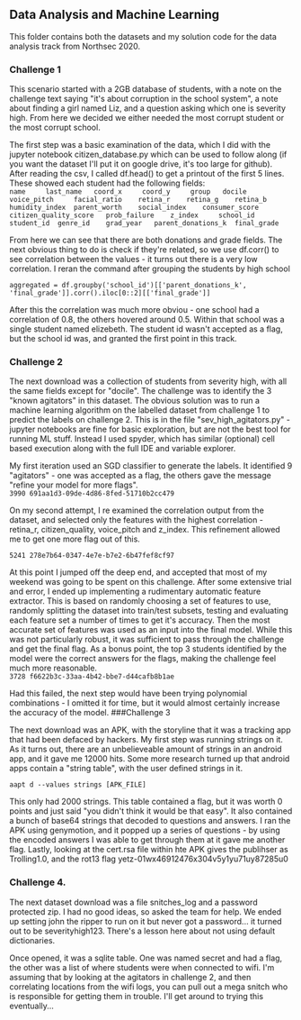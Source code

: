 ## Data Analysis and Machine Learning

This folder contains both the datasets and my solution code for the data analysis track from Northsec 2020.  

### Challenge 1

This scenario started with a 2GB database of students, with a note on the challenge text saying "it's about corruption in the school system", a note about finding a girl named Liz, and a question asking which one is severity high. From here we decided we either needed the most corrupt student or the most corrupt school.   

The first step was a basic examination of the data, which I did with the jupyter notebook citizen_database.py which can be used to follow along (if you want the dataset I'll put it on google drive, it's too large for github). After reading the csv, I called df.head() to get a printout of the first 5 lines. These showed each student had the following fields:  
```name 	last_name 	coord_x 	coord_y 	group 	docile 	voice_pitch 	facial_ratio 	retina_r 	retina_g 	retina_b 	humidity_index 	parent_worth 	social_index 	consumer_score 	citizen_quality_score 	prob_failure 	z_index 	school_id 	student_id 	genre_id 	grad_year 	parent_donations_k 	final_grade```  

From here we can see that there are both donations and grade fields. The next obvious thing to do is check if they're related, so we use df.corr() to see correlation between the values - it turns out there is a very low correlation. I reran the command after grouping the students by high school

```aggregated = df.groupby('school_id')[['parent_donations_k', 'final_grade']].corr().iloc[0::2][['final_grade']] ```  

After this the correlation was much more obviou - one school had a correlation of 0.8, the others hovered around 0.5. Within that school was a single student named elizebeth. The student id wasn't accepted as a flag, but the school id was, and granted the first point in this track.

### Challenge 2

The next download was a collection of students from severity high, with all the same fields except for "docile". The challenge was to identify the 3 "known agitators" in this dataset.  The obvious solution was to run a machine learning algorithm on the labelled dataset from challenge 1 to predict the labels on challenge 2. This is in the file  "sev_high_agitators.py" - jupyter notebooks are fine for basic exploration, but are not the best tool for running ML stuff. Instead I used spyder, which has similar (optional) cell based execution along with the full IDE and variable explorer.  

My first iteration used an SGD classifier to generate the labels. It identified 9 "agitators" - one was accepted as a flag, the others gave the message "refine your model for more flags".  
```3990	691aa1d3-09de-4d86-8fed-51710b2cc479```

On my second attempt, I re examined the correlation output from the dataset, and selected only the features with the highest correlation - retina_r, citizen_quality, voice_pitch and z_index. This refinement allowed me to get one more flag out of this.  

```5241	278e7b64-0347-4e7e-b7e2-6b47fef8cf97```

At this point I jumped off the deep end, and accepted that most of my weekend was going to be spent on this challenge. After some extensive trial and error, I ended up implementing a rudimentary automatic feature extractor. This is based on randomly choosing a set of features to use, randomly splitting the dataset into train/test subsets, testing and evaluating each feature set a number of times to get it's accuracy. Then the most accurate set of features was used as an input into the final model. While this was not particularly robust, it was sufficient to pass through the challenge and get the final flag. As a bonus point, the top 3 students identified by the model were the correct answers for the flags, making the challenge feel much more reasonable.  
```3728	f6622b3c-33aa-4b42-bbe7-d44cafb8b1ae```

Had this failed, the next step would have been trying polynomial combinations - I omitted it for time, but it would almost certainly increase the accuracy of the model.
###Challenge 3

The next download was an APK, with the storyline that it was a tracking app that had been defaced by hackers. My first step was running strings on it. As it turns out, there are an unbelieveable amount of strings in an android app, and it gave me 12000 hits. Some more research turned up that android apps contain a "string table", with the user defined strings in it. 

```aapt d --values strings [APK_FILE]``` 

This only had 2000 strings. This table contained a flag, but it was worth 0 points and just said "you didn't think it would be that easy". It also contained a bunch of base64 strings that decoded to questions and answers. I ran the APK using genymotion, and it popped up a series of questions - by using the encoded answers I was able to get through them at it gave me another flag.
Lastly, looking at the cert.rsa file within hte APK gives the publihser as Trolling1.0, and the rot13 flag yetz-01wx46912476x304v5y1yu71uy87285u0

### Challenge 4.

The next dataset download was a file snitches_log and a password protected zip. I had no good ideas, so asked the team for help. We ended up setting john the ripper to run on it but never got a password... it turned out to be severityhigh123. There's a lesson here about not using default dictionaries.

Once opened, it was a sqlite table. One was named secret and had a flag, the other was a list of where students were when connected to wifi. I'm assuming that by looking at the agitators in challenge 2, and then correlating locations from the wifi logs, you can pull out a mega snitch who is responsible for getting them in trouble. I'll get around to trying this eventually...
